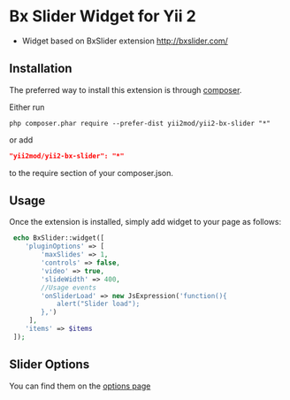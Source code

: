 Bx Slider Widget for Yii 2
=========
- Widget based on BxSlider extension http://bxslider.com/

Installation   
------------

The preferred way to install this extension is through [composer](http://getcomposer.org/download/).

Either run

```
php composer.phar require --prefer-dist yii2mod/yii2-bx-slider "*"
```

or add

```json
"yii2mod/yii2-bx-slider": "*"
```

to the require section of your composer.json.

Usage
------------
Once the extension is installed, simply add widget to your page as follows:

```php
 echo BxSlider::widget([
    'pluginOptions' => [
        'maxSlides' => 1,
        'controls' => false,
        'video' => true,
        'slideWidth' => 400,
        //Usage events
        'onSliderLoad' => new JsExpression('function(){
            alert("Slider load");
        },')
     ],
    'items' => $items 
 ]); 
```

Slider Options 
----------------
You can find them on the [options page](http://bxslider.com/options)
